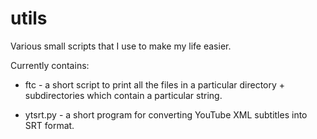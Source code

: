 # utils
Various small scripts that I use to make my life easier.

Currently contains:

 * ftc - a short script to print all the files in a particular directory + subdirectories which contain a particular string.

 * ytsrt.py - a short program for converting YouTube XML subtitles into SRT format.
